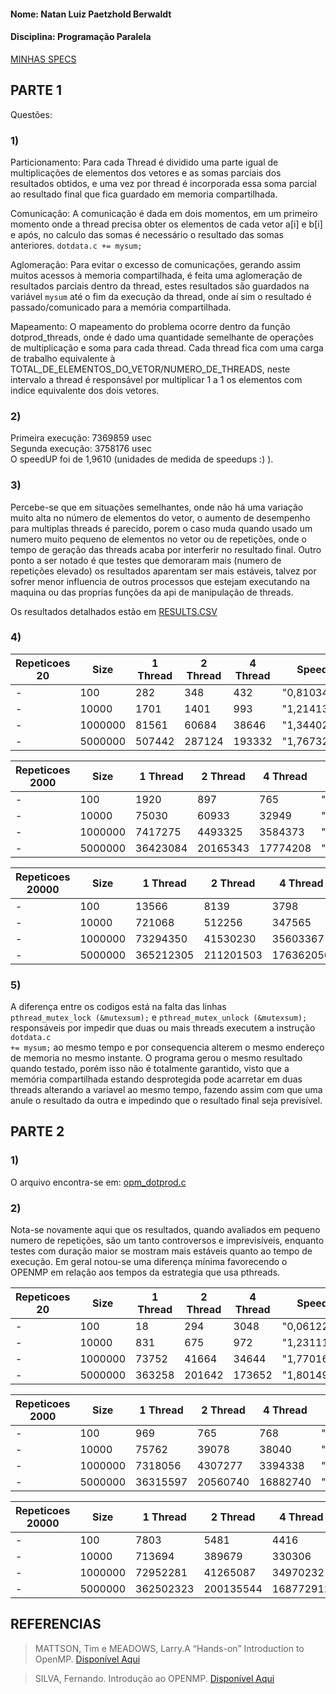#### Nome: Natan Luiz Paetzhold Berwaldt
#### Disciplina: Programação Paralela



[MINHAS SPECS](specs.txt)


## PARTE 1

Questões:  

### 1)
Particionamento: Para cada Thread é dividido uma parte igual de multiplicações de elementos dos vetores e as somas parciais dos resultados obtidos, e uma vez por thread é incorporada essa soma parcial ao resultado final que fica guardado em memoria compartilhada.
  
Comunicação: A comunicação é dada em dois momentos, em um primeiro momento onde a thread precisa obter os elementos de cada vetor a[i] e b[i] e após, no calculo das somas é necessário o resultado das somas anteriores. <code>dotdata.c += mysum;</code>  
  
Aglomeração: Para evitar o excesso de comunicações, gerando assim muitos acessos à memoria compartilhada, é feita uma aglomeração de resultados parciais dentro da thread, estes resultados são guardados na variável <code>mysum</code> até o fim da execução da thread, onde aí sim o resultado é passado/comunicado para a memória compartilhada.  
  
Mapeamento: O mapeamento do problema ocorre dentro da função dotprod_threads, onde é dado uma quantidade semelhante de operações de multiplicação e soma para cada thread. Cada thread fica com uma carga de trabalho equivalente à TOTAL_DE_ELEMENTOS_DO_VETOR/NUMERO_DE_THREADS, neste intervalo a thread é responsável por multiplicar 1 a 1 os elementos com indice equivalente dos dois vetores.  

### 2)
Primeira execução: 7369859 usec  
Segunda execução: 3758176 usec  
O speedUP foi de 1,9610 (unidades de medida de speedups :) ).

### 3)
Percebe-se que em situações semelhantes, onde não há uma variação muito alta no número de elementos do vetor, o aumento de desempenho para multiplas threads é parecido, porem o caso muda quando usado um numero muito pequeno de elementos no vetor ou de repetições, onde o tempo de geração das threads acaba por interferir no resultado final. Outro ponto a ser notado é que testes que demoraram mais (numero de repetições elevado) os resultados aparentam ser mais estáveis, talvez por sofrer menor influencia de outros processos que estejam executando na maquina ou das proprias funções da api de manipulação de threads.

Os resultados detalhados estão em [RESULTS.CSV](results.csv)

### 4)  

|    Repeticoes 20    |   Size      |   1 Thread       |    2 Thread       |     4 Thread      |     SpeedUP 2         |      SpeedUP 4         | 
|---------------|---------|--------|--------|--------|----------------|----------------| 
| -             | 100     | 282    | 348    | 432    | "0,8103448276" | "0,6527777778" | 
| -             | 10000   | 1701   | 1401   | 993    | "1,214132762"  | "1,712990937"  | 
| -             | 1000000 | 81561  | 60684  | 38646  | "1,34402808"   | "2,110464214"  | 
| -             | 5000000 | 507442 | 287124 | 193332 | "1,767327009"  | "2,624718102"  | 



|    Repeticoes 2000    |   Size      |   1 Thread       |    2 Thread       |     4 Thread      |     SpeedUP 2         |      SpeedUP 4         | 
|-----------------|---------|----------|----------|----------|---------------|---------------| 
| -               | 100     | 1920     | 897      | 765      | "2,140468227" | "2,509803922" | 
| -               | 10000   | 75030    | 60933    | 32949    | "1,231352469" | "2,277155604" | 
| -               | 1000000 | 7417275  | 4493325  | 3584373  | "1,650731919" | "2,069336813" | 
| -               | 5000000 | 36423084 | 20165343 | 17774208 | "1,806221893" | "2,049209956" | 



|    Repeticoes 20000    |   Size      |   1 Thread       |    2 Thread       |     4 Thread      |     SpeedUP 2         |      SpeedUP 4         | 
|------------------|---------|-----------|-----------|-----------|---------------|---------------| 
| -                | 100     | 13566     | 8139      | 3798      | "1,666789532" | "3,571879937" | 
| -                | 10000   | 721068    | 512256    | 347565    | "1,407632121" | "2,074627767" | 
| -                | 1000000 | 73294350  | 41530230  | 35603367  | "1,764843344" | "2,058635353" | 
| -                | 5000000 | 365212305 | 211201503 | 176362056 | "1,729212623" | "2,070809976" | 




### 5) 
A diferença entre os codigos está na falta das linhas  
  <code>pthread_mutex_lock (&mutexsum);</code>
e
  <code>pthread_mutex_unlock (&mutexsum);</code>
responsáveis por impedir que duas ou mais threads executem a instrução <code> dotdata.c += mysum;</code> ao mesmo tempo e por consequencia alterem o mesmo endereço de memoria no mesmo instante.
O programa gerou o mesmo resultado quando testado, porém isso não é totalmente garantido, visto que a memória compartilhada estando desprotegida pode acarretar em duas threads alterando a variavel ao mesmo tempo, fazendo assim com que uma anule o resultado da outra e impedindo que o resultado final seja previsível.


## PARTE 2

### 1)
O arquivo encontra-se em: [opm_dotprod.c](openmp/omp_dotprod.c)


### 2)
Nota-se novamente aqui que os resultados, quando avaliados em pequeno numero de repetições, são um tanto controversos e imprevisíveis, enquanto testes com duração maior se mostram mais estáveis quanto ao tempo de execução. Em geral notou-se uma diferença mínima favorecendo o OPENMP em relação aos tempos da estrategia que usa pthreads.

| Repeticoes 20 | Size    | 1 Thread       |    2 Thread       |     4 Thread       | SpeedUP 2      | SpeedUP 4        | 
|---------------|---------|--------|--------|--------|----------------|------------------| 
| -             | 100     | 18     | 294    | 3048   | "0,0612244898" | "0,005905511811" | 
| -             | 10000   | 831    | 675    | 972    | "1,231111111"  | "0,8549382716"   | 
| -             | 1000000 | 73752  | 41664  | 34644  | "1,77016129"   | "2,128853481"    | 
| -             | 5000000 | 363258 | 201642 | 173652 | "1,801499688"  | "2,091873402"    | 

| Repeticoes 2000 | Size    | 1 Thread       |    2 Thread       |     4 Thread         | SpeedUP 2     | SpeedUP 4     | 
|---------------|---------|----------|----------|----------|---------------|---------------| 
| -             | 100     | 969      | 765      | 768      | "1,266666667" | "1,26171875"  | 
| -             | 10000   | 75762    | 39078    | 38040    | "1,938737909" | "1,991640379" | 
| -             | 1000000 | 7318056  | 4307277  | 3394338  | "1,69899823"  | "2,155959719" | 
| -             | 5000000 | 36315597 | 20560740 | 16882740 | "1,76625924"  | "2,151048763" | 

| Repeticoes 20000 | Size    | 1 Thread       |    2 Thread       |     4 Thread          | SpeedUP 2     | SpeedUP 4     | 
|---------------|---------|-----------|-----------|-----------|---------------|---------------| 
| -             | 100     | 7803      | 5481      | 4416      | "1,42364532"  | "1,766983696" | 
| -             | 10000   | 713694    | 389679    | 330306    | "1,831492074" | "2,160705528" | 
| -             | 1000000 | 72952281  | 41265087  | 34970232  | "1,767893546" | "2,086125165" | 
| -             | 5000000 | 362502323 | 200135544 | 168772912 | "1,811284072" | "2,147870287" | 

## REFERENCIAS

>  MATTSON, Tim e MEADOWS, Larry.A “Hands-on” Introduction to OpenMP. [Disponível Aqui](https://www.openmp.org/wp-content/uploads/omp-hands-on-SC08.pdf)
  
> SILVA, Fernando. Introdução ao OPENMP. [Disponível Aqui](https://www.dcc.fc.up.pt/~fds/aulas/PPD/0708/intro_openmp-1x2.pdf)


